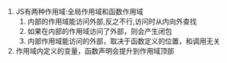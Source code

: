 1. JS有两种作用域:全局作用域和函数作用域
    1. 内部的作用域能访问外部,反之不行,访问时从内向外查找
    2. 如果在内部的作用域访问了外部，则会产生闭包
    3. 内部作用域能访问的外部，取决于函数定义的位置，和调用无关
2. 作用域内定义的变量，函数声明会提升到作用域顶部